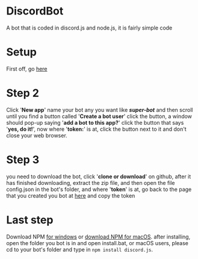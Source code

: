 # DiscordBot
A bot that is coded in discord.js and node.js, it is fairly simple code
# Setup
First off, go [here](https://discordapp.com/developers/applications/me)
# Step 2
Click '**New app**' name your bot any you want like ***super-bot*** and then scroll until you find a button called '**Create a bot user**' click the button, a window should pop-up saying '**add a bot to this app?**' click the button that says '**yes, do it!**', now where '**token:**' is at, click the button next to it and don't close your web browser.
# Step 3
you need to download the bot, click '**clone or download**' on github, after it has finished downloading, extract the zip file, and then open the file config.json in the bot's folder, and where '**token**' is at, go back to the page that you created you bot at [here](https://discordapp.com/developers/applications/me) and copy the token
# Last step
Download NPM [for windows](https://nodejs.org/dist/v10.3.0/node-v10.3.0-x64.msi) or [download NPM for macOS](https://nodejs.org/dist/v10.3.0/node-v10.3.0.pkg). after installing, open the folder you bot is in and open install.bat, or macOS users, please cd to your bot's folder and type in `npm install discord.js`.
